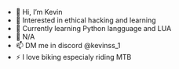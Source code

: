 - 👋 Hi, I’m Kevin
- 👀 Interested in ethical hacking and learning
- 🌱 Currently learning Python langguage and LUA
- 💞️ N/A
- 📫 DM me in discord @kevinss_1
- ⚡ I love biking especialy riding MTB
